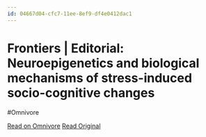 ```yaml
---
id: 04667d04-cfc7-11ee-8ef9-df4e0412dac1
---
```


# Frontiers | Editorial: Neuroepigenetics and biological mechanisms of stress-induced socio-cognitive changes
#Omnivore

[Read on Omnivore](https://omnivore.app/me/frontiers-editorial-neuroepigenetics-and-biological-mechanisms-o-18dc58dbe50)
[Read Original](https://www.frontiersin.org/articles/10.3389/fnbeh.2024.1383542/full)

